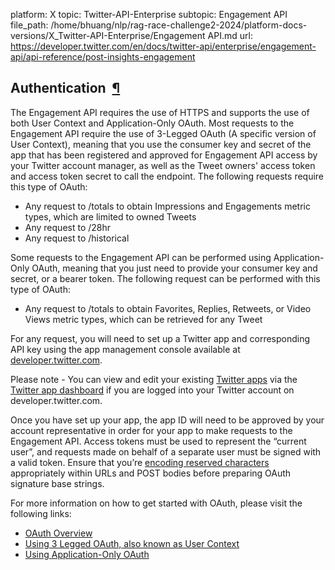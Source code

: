 platform: X
topic: Twitter-API-Enterprise
subtopic: Engagement API
file_path: /home/bhuang/nlp/rag-race-challenge2-2024/platform-docs-versions/X_Twitter-API-Enterprise/Engagement API.md
url: https://developer.twitter.com/en/docs/twitter-api/enterprise/engagement-api/api-reference/post-insights-engagement


## Authentication  [¶](#authentication- "Permalink to this headline")

The Engagement API requires the use of HTTPS and supports the use of both User Context and Application-Only OAuth. Most requests to the Engagement API require the use of 3-Legged OAuth (A specific version of User Context), meaning that you use the consumer key and secret of the app that has been registered and approved for Engagement API access by your Twitter account manager, as well as the Tweet owners' access token and access token secret to call the endpoint. The following requests require this type of OAuth:

* Any request to /totals to obtain Impressions and Engagements metric types, which are limited to owned Tweets
* Any request to /28hr
* Any request to /historical

Some requests to the Engagement API can be performed using Application-Only OAuth, meaning that you just need to provide your consumer key and secret, or a bearer token. The following request can be performed with this type of OAuth:

* Any request to /totals to obtain Favorites, Replies, Retweets, or Video Views metric types, which can be retrieved for any Tweet

For any request, you will need to set up a Twitter app and corresponding API key using the app management console available at [developer.twitter.com](https://developer.twitter.com/en/docs/basics/developer-portal/guides/apps).

Please note - You can view and edit your existing [Twitter apps](https://developer.twitter.com/en/docs/basics/developer-portal/guides/apps) via the [Twitter app dashboard](https://developer.twitter.com/en/apps) if you are logged into your Twitter account on developer.twitter.com.

Once you have set up your app, the app ID will need to be approved by your account representative in order for your app to make requests to the Engagement API. Access tokens must be used to represent the “current user”, and requests made on behalf of a separate user must be signed with a valid token. Ensure that you’re [encoding reserved characters](https://tools.ietf.org/html/rfc3986) appropriately within URLs and POST bodies before preparing OAuth signature base strings.

For more information on how to get started with OAuth, please visit the following links:

* [OAuth Overview](https://developer.twitter.com/en/docs/basics/authentication/overview/oauth.html)
* [Using 3 Legged OAuth, also known as User Context](https://developer.twitter.com/en/docs/basics/authentication/overview/3-legged-oauth)
* [Using Application-Only OAuth](https://developer.twitter.com/en/docs/basics/authentication/overview/application-only)
